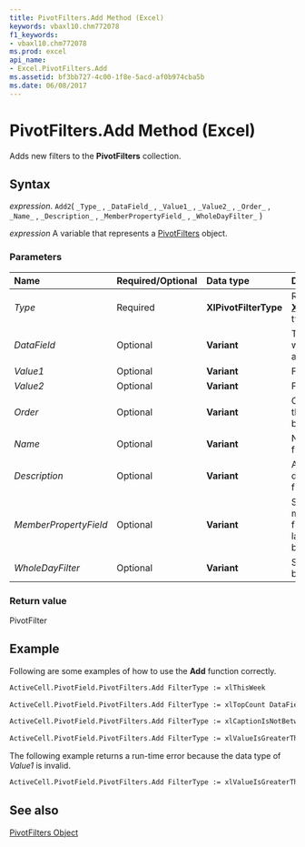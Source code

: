 ```yaml
---
title: PivotFilters.Add Method (Excel)
keywords: vbaxl10.chm772078
f1_keywords:
- vbaxl10.chm772078
ms.prod: excel
api_name:
- Excel.PivotFilters.Add
ms.assetid: bf3bb727-4c00-1f8e-5acd-af0b974cba5b
ms.date: 06/08/2017
---
```



# PivotFilters.Add Method (Excel)

Adds new filters to the  **PivotFilters** collection.


## Syntax

 _expression_. `Add2`( `_Type_` , `_DataField_` , `_Value1_` , `_Value2_` , `_Order_` , `_Name_` , `_Description_` , `_MemberPropertyField_` , `_WholeDayFilter_` )

 _expression_ A variable that represents a [PivotFilters](Excel.PivotFilters.md) object.


### Parameters



|Name|Required/Optional|Data type|Description|
|:-----|:-----|:-----|:-----|
| _Type_|Required| **XlPivotFilterType**|Requires an  **[XlPivotFilterType](Excel.XlPivotFilterType.md)** type of filter.|
| _DataField_|Optional| **Variant**|The field to which the filter is attached.|
| _Value1_|Optional| **Variant**|Filter value 1.|
| _Value2_|Optional| **Variant**|Filter value 2.|
| _Order_|Optional| **Variant**|Order in which the data should be filtered.|
| _Name_|Optional| **Variant**|Name of the filter.|
| _Description_|Optional| **Variant**|A brief description of the filter.|
| _MemberPropertyField_|Optional| **Variant**|Specifies the member property field on which the label filter is based.|
| _WholeDayFilter_|Optional| **Variant**|Specifies a filter based on days.|

### Return value

PivotFilter


## Example

Following are some examples of how to use the  **Add** function correctly.


```vb
ActiveCell.PivotField.PivotFilters.Add FilterType := xlThisWeek 
 
ActiveCell.PivotField.PivotFilters.Add FilterType := xlTopCount DataField := MyPivotField2 Value1 := 10 
 
ActiveCell.PivotField.PivotFilters.Add FilterType := xlCaptionIsNotBetween Value1 := "A" Value2 := "G" 
 
ActiveCell.PivotField.PivotFilters.Add FilterType := xlValueIsGreaterThanOrEqualTo DataField := MyPivotField2 Value1 := 10000 

```

The following example returns a run-time error because the data type of  _Value1_ is invalid.




```vb
ActiveCell.PivotField.PivotFilters.Add FilterType := xlValueIsGreaterThanOrEqualTo DataField := MyPivotField2 Value1 := ?Allan?
```


## See also


[PivotFilters Object](Excel.PivotFilters.md)

